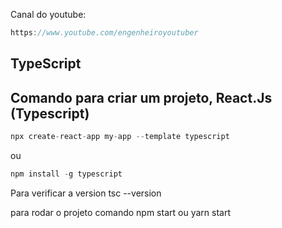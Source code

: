 Canal do youtube:

```js
https://www.youtube.com/engenheiroyoutuber
```

## TypeScript

## Comando para criar um projeto, React.Js (Typescript)

```js
npx create-react-app my-app --template typescript
```
ou

```js
npm install -g typescript 
```

Para verificar a version
tsc --version

para rodar o projeto
comando
npm start
ou
yarn start


